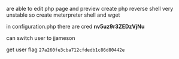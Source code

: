are able to edit php page and preview
create php reverse shell
very unstable so create meterpreter shell and wget

in configuration.php there are cred
**nv5uz9r3ZEDzVjNu**

can switch user to jjameson

get user flag `27a260fe3cba712cfdedb1c86d80442e`